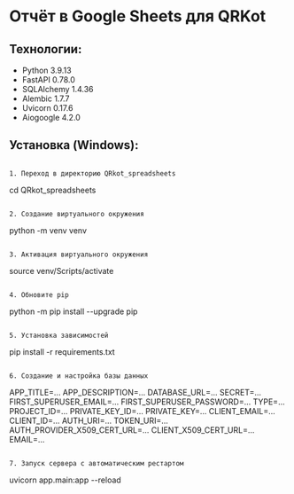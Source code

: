 # Отчёт в Google Sheets для QRKot

## Технологии:

- Python 3.9.13
- FastAPI 0.78.0
- SQLAlchemy 1.4.36
- Alembic 1.7.7
- Uvicorn 0.17.6
- Aiogoogle 4.2.0

## Установка (Windows):

```

1. Переход в директорию QRkot_spreadsheets

```
cd QRkot_spreadsheets
```

2. Создание виртуального окружения

```
python -m venv venv
```

3. Активация виртуального окружения

```
source venv/Scripts/activate
```

4. Обновите pip

```
python -m pip install --upgrade pip
```

5. Установка зависимостей

```
pip install -r requirements.txt
```

6. Создание и настройка базы данных

```
APP_TITLE=...
APP_DESCRIPTION=...
DATABASE_URL=...
SECRET=...
FIRST_SUPERUSER_EMAIL=...
FIRST_SUPERUSER_PASSWORD=...
TYPE=...
PROJECT_ID=...
PRIVATE_KEY_ID=...
PRIVATE_KEY=...
CLIENT_EMAIL=...
CLIENT_ID=...
AUTH_URI=...
TOKEN_URI=...
AUTH_PROVIDER_X509_CERT_URL=...
CLIENT_X509_CERT_URL=...
EMAIL=...
```

7. Запуск сервера с автоматическим рестартом

```
uvicorn app.main:app --reload
```
